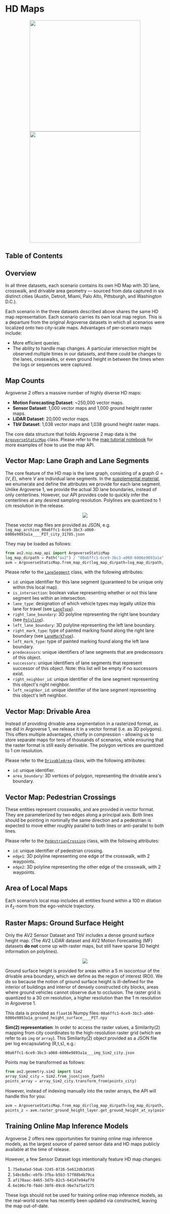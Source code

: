 
# HD Maps

<p align="center">
  <img src="../assets/157915615-42fa04ff-86f7-407e-bf3a-743e127aec0b.avif" height="350">
  <img src="../assets/157915595-b8c4a627-49fb-4f52-b375-0aa81593eac7.avif" height="350">
</p>

## Table of Contents

<!-- toc -->

## Overview

In all three datasets, each scenario contains its own HD Map with 3D lane, crosswalk, and drivable area geometry — sourced from data captured in six distinct cities (Austin, Detroit, Miami, Palo Alto, Pittsburgh, and Washington D.C.).

Each scenario in the three datasets described above shares the same HD map representation. Each scenario carries its own local map region. This is a departure from the original Argoverse datasets in which all scenarios were localized onto two city-scale maps. Advantages of per-scenario maps include:

- More efficient queries.
- The ability to handle map changes. A particular intersection might be observed multiple times in our datasets, and there could be changes to the lanes, crosswalks, or even ground height in between the times when the logs or sequences were captured.

## Map Counts

Argoverse 2 offers a massive number of highly diverse HD maps:

- **Motion Forecasting Dataset**: ~250,000 vector maps.
- **Sensor Dataset**: 1,000 vector maps and 1,000 ground height raster maps.
- **LiDAR Dataset**: 20,000 vector maps.
- **TbV Dataset**: 1,038 vector maps and 1,038 ground height raster maps.

The core data structure that holds Argoverse 2 map data is the [`ArgoverseStaticMap`](https://github.com/argoverse/av2-api/blob/main/src/av2/map/map_api.py#280) class. Please refer to the [map tutorial notebook](https://github.com/argoverse/av2-api/blob/main/tutorials/map_tutorial.ipynb) for more examples of how to use the map API.

<a name="lane-segments"></a>

## Vector Map: Lane Graph and Lane Segments

The core feature of the HD map is the lane graph, consisting of a graph $G = (V, E)$, where $V$ are individual lane segments. In the [supplemental material](https://openreview.net/attachment?id=vKQGe36av4k&name=supplementary_material), we enumerate and define the attributes we provide for each lane segment. Unlike Argoverse 1, we provide the actual 3D lane boundaries, instead of only centerlines. However, our API provides code to quickly infer the centerlines at any desired sampling resolution. Polylines are quantized to $1 \text{ cm}$ resolution in the release.

<p align="center">
  <img src="../assets/157802162-e40098c1-8677-4c16-ac60-e9bbded6badf.avif">
</p>

These vector map files are provided as JSON, e.g. `log_map_archive_00a6ffc1-6ce9-3bc3-a060-6006e9893a1a____PIT_city_31785.json`

They may be loaded as follows:

```python
from av2.map.map_api import ArgoverseStaticMap
log_map_dirpath = Path("av2") / "00a6ffc1-6ce9-3bc3-a060-6006e9893a1a" / "map"
avm = ArgoverseStaticMap.from_map_dir(log_map_dirpath=log_map_dirpath, build_raster=False)
```

Please refer to the [`LaneSegment`](https://github.com/argoverse/av2-api/blob/main/src/av2/map/lane_segment.py#L71) class, with the following attributes:

- `id`: unique identifier for this lane segment (guaranteed to be unique only within this local map).
- `is_intersection`: boolean value representing whether or not this lane segment lies within an intersection.
- `lane_type`: designation of which vehicle types may legally utilize this lane for travel (see [`LaneType`](lane_segment.py#L23)).
- `right_lane_boundary`: 3D polyline representing the right lane boundary (see [`Polyline`](https://github.com/argoverse/av2-api/blob/main/src/av2/map/map_primitives.py#L37)).
- `left_lane_boundary`: 3D polyline representing the left lane boundary.
- `right_mark_type`: type of painted marking found along the right lane boundary (see [`LaneMarkType`](https://github.com/argoverse/av2-api/blob/main/src/av2/map/lane_segment.py#L31)).
- `left_mark_type`: type of painted marking found along the left lane boundary.
- `predecessors`: unique identifiers of lane segments that are predecessors of this object.
- `successors`: unique identifiers of lane segments that represent successor of this object. Note: this list will be empty if no successors exist.
- `right_neighbor_id`: unique identifier of the lane segment representing this object's right neighbor.
- `left_neighbor_id`: unique identifier of the lane segment representing this object's left neighbor.

<a name="drivable-area"></a>

## Vector Map: Drivable Area

Instead of providing drivable area segmentation in a rasterized format, as we did in Argoverse 1, we release it in a vector format  (i.e. as 3D polygons). This offers multiple advantages, chiefly in compression - allowing us to store separate maps for tens of thousands of scenarios, while ensuring that the raster format is still easily derivable. The polygon vertices are quantized to 1 cm resolution.

Please refer to the [`DrivableArea`](https://github.com/argoverse/av2-api/blob/main/src/av2/map/drivable_area.py#L17) class, with the following attributes:

- `id`: unique identifier.
- `area_boundary`: 3D vertices of polygon, representing the drivable area's boundary.

<a name="ped-crossings"></a>

## Vector Map: Pedestrian Crossings

These entities represent crosswalks, and are provided in vector format. They are parameterized by two edges along a principal axis. Both lines should be pointing in nominally the same direction and a pedestrian is expected to move either roughly parallel to both lines or anti-parallel to both lines.

Please refer to the [`PedestrianCrossing`](https://github.com/argoverse/av2-api/blob/main/src/av2/map/pedestrian_crossing.py#L17) class, with the following attributes:

- `id`: unique identifier of pedestrian crossing.
- `edge1`: 3D polyline representing one edge of the crosswalk, with 2 waypoints.
- `edge2`: 3D polyline representing the other edge of the crosswalk, with 2 waypoints.

## Area of Local Maps

Each scenario’s local map includes all entities found within a $100 \text{ m}$ dilation in $\ell_2$-norm from the ego-vehicle trajectory.

<a name="ground-height"></a>

## Raster Maps: Ground Surface Height

Only the AV2 Sensor Dataset and TbV includes a dense ground surface height map. (The AV2 LiDAR dataset and AV2 Motion Forecasting (MF) datasets **do not** come up with raster maps, but still have sparse 3D height information on polylines).

<p align="center">
  <img src="../assets/157802151-1eecfb9f-1e3f-4639-a417-a245d9898b1e.avif">
</p>

Ground surface height is provided for areas within a 5 m isocontour of the drivable area boundary, which we define as the region of interest (ROI). We do so because the notion of ground surface height is ill-defined for the interior of buildings and interior of densely constructed city blocks, areas where ground vehicles cannot observe due to occlusion. The raster grid is quantized to a 30 cm resolution, a higher resolution than the 1 m resolution in Argoverse 1.

This data is provided as `float16` Numpy files:
`00a6ffc1-6ce9-3bc3-a060-6006e9893a1a_ground_height_surface____PIT.npy`

**Sim(2) representation**: In order to access the raster values, a Similarity(2) mapping from city coordinates to the high-resolution raster grid (which we refer to as `img` or `array`). This Similarity(2) object provided as a JSON file per log encapsulating (R,t,s), e.g.:

`00a6ffc1-6ce9-3bc3-a060-6006e9893a1a___img_Sim2_city.json`

Points may be transformed as follows:

```python
from av2.geometry.sim2 import Sim2
array_Sim2_city = Sim2.from_json(json_fpath)
points_array = array_Sim2_city.transform_from(points_city)
```

However, instead of indexing manually into the raster arrays, the API will handle this for you:

```python
avm = ArgoverseStaticMap.from_map_dir(log_map_dirpath=log_map_dirpath, build_raster=True)
points_z = avm.raster_ground_height_layer.get_ground_height_at_xy(points_xy)
```

## Training Online Map Inference Models

Argoverse 2 offers new opportunities for training online map inference models, as the largest source of paired sensor data and HD maps publicly available at the time of release.

However, a few Sensor Dataset logs intentionally feature HD map changes:

1. `75e8adad-50a6-3245-8726-5e612db3d165`
2. `54bc6dbc-ebfb-3fba-b5b3-57f88b4b79ca`
3. `af170aac-8465-3d7b-82c5-64147e94af7d`
4. `6e106cf8-f6dd-38f6-89c8-9be7a71e7275`

These logs should not be used for training online map inference models, as the real-world scene has recently been updated via constructed, leaving the map out-of-date.

